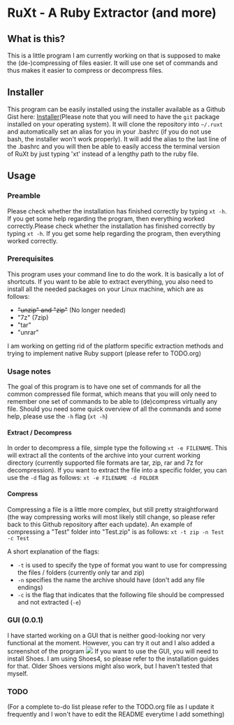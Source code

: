 # RuXt - A Ruby Extractor (and more)
## What is this?
This is a little program I am currently working on that is supposed to make the (de-)compressing of files easier. It will use one set of commands and thus makes it easier to compress or decompress files.

## Installer
This program can be easily installed using the installer available as a Github Gist here: [Installer](https://gist.githubusercontent.com/Jeytas/c97300b44df3321d25411757ccae5399/raw/d1d246a220be98a1685978fc8473fa6f2529199d/installer.sh)(Please note that you will need to have the `git` package installed on your operating system). It will clone the repository into `~/.ruxt` and automatically set an alias for you in your .bashrc (if you do not use bash, the installer won't work properly). It will add the alias to the last line of the .bashrc and you will then be able to easily access the terminal version of RuXt by just typing 'xt' instead of a lengthy path to the ruby file.

## Usage
### Preamble
Please check whether the installation has finished correctly by typing `xt -h`. If you get some help regarding the program, then everything worked correctly.Please check whether the installation has finished correctly by typing `xt -h`. If you get some help regarding the program, then everything worked correctly.

### Prerequisites
This program uses your command line to do the work. It is basically a lot of shortcuts. If you want to be able to extract everything, you also need to install all the needed packages on your Linux machine, which are as follows:
+ ~~"unzip" and "zip"~~ (No longer needed)
+ "7z" (7zip)
+ "tar"
+ "unrar"

I am working on getting rid of the platform specific extraction methods and trying to implement native Ruby support (please refer to TODO.org)

### Usage notes
The goal of this program is to have one set of commands for all the common compressed file format, which means that you will only need to remember one set of commands to be able to (de)compress virtually any file. Should you need some quick overview of all the commands and some help, please use the `-h` flag (`xt -h`)

#### Extract / Decompress
In order to decompress a file, simple type the following
`xt -e FILENAME`. This will extract all the contents of the archive into your current working directory (currently supported file formats are tar, zip, rar and 7z for decompression). If you want to extract the file into a specific folder, you can use the `-d` flag as follows:
`xt -e FILENAME -d FOLDER`

#### Compress
Compressing a file is a little more complex, but still pretty straightforward (the way compressing works will most likely still change, so please refer back to this Github repository after each update).
An example of compressing a "Test" folder into "Test.zip" is as follows:
`xt -t zip -n Test -c Test`

A short explanation of the flags:
+ `-t` is used to specify the type of format you want to use for compressing the files / folders (currently only tar and zip)
+ `-n` specifies the name the archive should have (don't add any file endings)
+ `-c` is the flag that indicates that the following file should be compressed and not extracted (`-e`)

### GUI (0.0.1)
I have started working on a GUI that is neither good-looking nor very functional at the moment. However, you can try it out and I also added a screenshot of the program
<img src="https://picload.org/image/drgcpoli/2017-10-26-162453_602x401_scro.png"></img>
If you want to use the GUI, you will need to install Shoes. I am using Shoes4, so please refer to the installation guides for that. Older Shoes versions might also work, but I haven't tested that myself.

### TODO
(For a complete to-do list please refer to the TODO.org file as I update it frequently and I won't have to edit the README everytime I add something)
